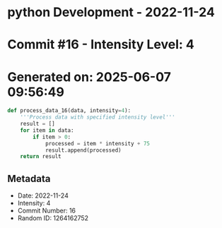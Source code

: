 ﻿# python Development - 2022-11-24
# Commit #16 - Intensity Level: 4
# Generated on: 2025-06-07 09:56:49
```python
def process_data_16(data, intensity=4):
    '''Process data with specified intensity level'''
    result = []
    for item in data:
        if item > 0:
            processed = item * intensity + 75
            result.append(processed)
    return result
```
## Metadata
- Date: 2022-11-24
- Intensity: 4
- Commit Number: 16
- Random ID: 1264162752
